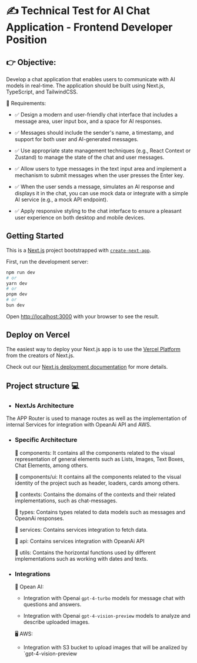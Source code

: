 # ✍ Technical Test for AI Chat Application - Frontend Developer Position

## 👉 Objective: 
Develop a chat application that enables users to communicate with AI models in
real-time. The application should be built using Next.js, TypeScript, and TailwindCSS.

📝 Requirements:
  
  - ✅ Design a modern and user-friendly chat interface that includes a message area,
user input box, and a space for AI responses.

  - ✅ Messages should include the sender's name, a timestamp, and support for both
user and AI-generated messages.

  - ✅ Use appropriate state management techniques (e.g., React Context or Zustand) to
manage the state of the chat and user messages.

  - ✅ Allow users to type messages in the text input area and implement a mechanism
to submit messages when the user presses the Enter key.

  - ✅ When the user sends a message, simulates an AI response and displays it in the
chat, you can use mock data or integrate with a simple AI service (e.g., a mock API
endpoint).

  - ✅ Apply responsive styling to the chat interface to ensure a pleasant user experience
on both desktop and mobile devices.

## Getting Started

This is a [Next.js](https://nextjs.org/) project bootstrapped with [`create-next-app`](https://github.com/vercel/next.js/tree/canary/packages/create-next-app).

First, run the development server:

```bash
npm run dev
# or
yarn dev
# or
pnpm dev
# or
bun dev
```

Open [http://localhost:3000](http://localhost:3000) with your browser to see the result.

## Deploy on Vercel

The easiest way to deploy your Next.js app is to use the [Vercel Platform](https://vercel.com/new?utm_medium=default-template&filter=next.js&utm_source=create-next-app&utm_campaign=create-next-app-readme) from the creators of Next.js.

Check out our [Next.js deployment documentation](https://nextjs.org/docs/deployment) for more details.

## Project structure 💻 

- ### NextJs Architecture
The APP Router is used to manage routes as well as the implementation of internal Services for integration with OpeanAi API and AWS.

- ### Specific Architecture
  📁 components: It contains all the components related to the visual representation of general elements such as Lists, Images, Text Boxes, Chat Elements, among others.
    
  📁 components/ui: It contains all the components related to the visual identity of the project such as header, loaders, cards among others.

  📁 contexts: Contains the domains of the contexts and their related implementations, such as chat-messages.
  
  📁 types: Contains types related to data models such as messages and OpeanAi responses.
  
  📁 services: Contains services integration to fetch data.

  📁 api: Contains services integration with OpeanAi API
  
  📁 utils: Contains the horizontal functions used by different implementations such as working with dates and texts.

- ### Integrations
  🤖 Opean AI:
    
    - Integration with Openai `gpt-4-turbo` models for message chat with questions and answers.
    
    - Integration with Openai `gpt-4-vision-preview` models to analyze and describe uploaded images.
 
   🖥️ AWS:
    
    - Integration with S3 bucket to upload images that will be analized by  `gpt-4-vision-preview
 


    


    

